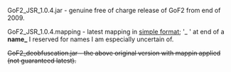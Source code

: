 GoF2_JSR_1.0.4.jar - genuine free of charge release of GoF2 from end of 2009.

GoF2_JSR_1.0.4.mapping - latest mapping in [simple format](/extras/simple-mapping/simple.md); '_ ' at end of a **name_** I reserved for names I am especially uncertain of.

~~GoF2_deobfuscation.jar - the above original version with mappin applied (not guaranteed latest).~~
